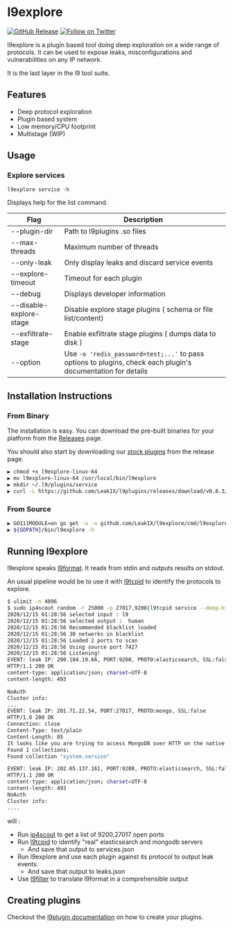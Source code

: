 # l9explore

[![GitHub Release](https://img.shields.io/github/v/release/LeakIX/l9explore)](https://github.com/LeakIX/l9explore/releases)
[![Follow on Twitter](https://img.shields.io/twitter/follow/leak_ix.svg?logo=twitter)](https://twitter.com/leak_ix)

l9explore is a plugin based tool doing deep exploration on a wide range of protocols.
It can be used to expose leaks, misconfigurations and vulnerabilities on any IP network.

It is the last layer in the l9 tool suite.

## Features

- Deep protocol exploration 
- Plugin based system
- Low memory/CPU footprint
- Multistage (WIP)

## Usage

### Explore services

```
l9explore service -h
```

Displays help for the list command.

|Flag           |Description  |
|-----------------------|-------------------------------------------------------|
|--plugin-dir     | Path to l9plugins .so files  |
|--max-threads    | Maximum number of threads |
|--only-leak      | Only display leaks and discard service events |
|--explore-timeout | Timeout for each plugin |
|--debug           | Displays developer information 
|--disable-explore-stage|Disable explore stage plugins ( schema or file list/content)|
|--exfiltrate-stage|Enable exfiltrate stage plugins ( dumps data to disk )|
|--option| Use `-o 'redis_password=test;...'` to pass options to plugins, check each plugin's documentation for details| 

## Installation Instructions

### From Binary

The installation is easy. You can download the pre-built binaries for your platform from the [Releases](https://github.com/LeakIX/l9explore/releases/) page.

You should also start by downloading our [stock plugins](https://github.com/LeakIX/l9plugins) from the release page.

```sh
▶ chmod +x l9explore-linux-64
▶ mv l9explore-linux-64 /usr/local/bin/l9explore
▶ mkdir ~/.l9/plugins/service
▶ curl -L https://github.com/LeakIX/l9plugins/releases/download/v0.8.3/l9plugins-amd64.tar.gz|tar -xzvC ~/.l9/plugins
```

### From Source


```sh
▶ GO111MODULE=on go get -u -v github.com/LeakIX/l9explore/cmd/l9explore
▶ ${GOPATH}/bin/l9explore -h
```

## Running l9explore

l9explore speaks [l9format](https://github.com/LeakIX/l9format). It reads from stdin and outputs results on stdout.

An usual pipeline would be to use it with [l9tcpid](https://github.com/LeakIX/l9tcpid) to identify the protocols to explore. 

```sh
$ ulimit -n 4096 
$ sudo ip4scout random -r 25000 -p 27017,9200|l9tcpid service --deep-http --max-threads=2048|tee services.json|l9explore service --explore-timeout 5s -t 2048 -l|tee leaks.json|l9filter transform -i l9 -o human
2020/12/15 01:28:56 selected input : l9
2020/12/15 01:28:56 selected output :  human
2020/12/15 01:28:56 Recommended blacklist loaded
2020/12/15 01:28:56 30 networks in blacklist
2020/12/15 01:28:56 Loaded 2 ports to scan
2020/12/15 01:28:56 Using source port 7427
2020/12/15 01:28:56 Listening!
EVENT: leak IP: 200.104.19.66, PORT:9200, PROTO:elasticsearch, SSL:false
HTTP/1.1 200 OK
content-type: application/json; charset=UTF-8
content-length: 493

NoAuth
Cluster info:
...
EVENT: leak IP: 201.71.22.54, PORT:27017, PROTO:mongo, SSL:false
HTTP/1.0 200 OK
Connection: close
Content-Type: text/plain
Content-Length: 85
It looks like you are trying to access MongoDB over HTTP on the native driver port.
Found 1 collections:
Found collection "system.version"

EVENT: leak IP: 202.65.137.161, PORT:9200, PROTO:elasticsearch, SSL:false
HTTP/1.1 200 OK
content-type: application/json; charset=UTF-8
content-length: 493
NoAuth
Cluster info:
....
```

will :

- Run [ip4scout](https://github.com/LeakIX/ip4scout) to get a list of 9200,27017 open ports
- Run [l9tcpid](https://github.com/LeakIX/l9tcpid) to identify "real" elasticsearch and mongodb servers
  - And save that output to services.json
- Run l9explore and use each plugin against its protocol to output leak events.
  - And save that output to leaks.json
- Use [l9filter](https://github.com/LeakIX/l9filter) to translate l9format in a comprehensible output


## Creating plugins

Checkout the [l9plugin documentation](https://github.com/LeakIX/l9format/blob/master/l9plugin.md) on how to create your plugins.
